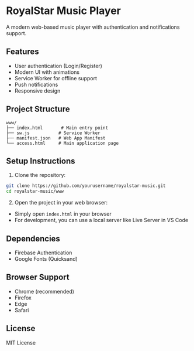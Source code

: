 # RoyalStar Music Player

A modern web-based music player with authentication and notifications support.

## Features

- User authentication (Login/Register)
- Modern UI with animations
- Service Worker for offline support
- Push notifications
- Responsive design

## Project Structure

```
www/
├── index.html       # Main entry point
├── sw.js           # Service Worker
├── manifest.json   # Web App Manifest
└── access.html     # Main application page
```

## Setup Instructions

1. Clone the repository:
```bash
git clone https://github.com/yourusername/royalstar-music.git
cd royalstar-music/www
```

2. Open the project in your web browser:
- Simply open `index.html` in your browser
- For development, you can use a local server like Live Server in VS Code

## Dependencies

- Firebase Authentication
- Google Fonts (Quicksand)

## Browser Support

- Chrome (recommended)
- Firefox
- Edge
- Safari

## License

MIT License 
